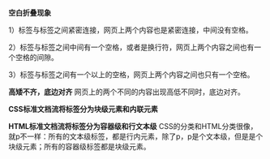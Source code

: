 **空白折叠现象**

1）标签与标签之间紧密连接，网页上两个内容也是紧密连接，中间没有空格。 

2）标签与标签之间中间有一个空格，或者是换行符，网页上两个内容之间也有一个空格的间隙。 

3）标签与标签之间有一个以上的空格，网页上两个内容之间也只有一个空格。

**高矮不齐，底边对齐**
网页上的两个不同的内容出现高低不同时，底边对齐。

**CSS标准文档流将标签分为块级元素和内联元素**

**HTML标准文档流将标签分为容器级和行文本级**
CSS的分类和HTML分类很像，就p不一样：所有的文本级标签，都是行内元素，除了p，p是个文本级，但是是个块级元素；所有的容器级标签都是块级元素。